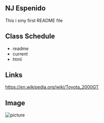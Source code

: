 ## NJ Espenido

This i smy first README file

## Class Schedule

* readme
* current
* html

## Links

https://en.wikipedia.org/wiki/Toyota_2000GT

## Image

![picture](/Screenshot_stpd_toyota_2000gt_bst_csr_garage_29-0-123-18-30-41.png)
